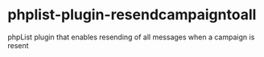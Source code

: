 # phplist-plugin-resendcampaigntoall
phpList plugin that enables resending of all messages when a campaign is resent
